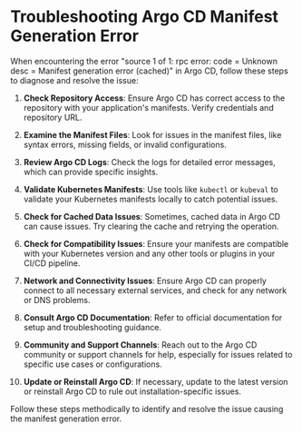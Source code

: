 
# Troubleshooting Argo CD Manifest Generation Error

When encountering the error "source 1 of 1: rpc error: code = Unknown desc = Manifest generation error (cached)" in Argo CD, follow these steps to diagnose and resolve the issue:

1. **Check Repository Access**: Ensure Argo CD has correct access to the repository with your application's manifests. Verify credentials and repository URL.

2. **Examine the Manifest Files**: Look for issues in the manifest files, like syntax errors, missing fields, or invalid configurations.

3. **Review Argo CD Logs**: Check the logs for detailed error messages, which can provide specific insights.

4. **Validate Kubernetes Manifests**: Use tools like `kubectl` or `kubeval` to validate your Kubernetes manifests locally to catch potential issues.

5. **Check for Cached Data Issues**: Sometimes, cached data in Argo CD can cause issues. Try clearing the cache and retrying the operation.

6. **Check for Compatibility Issues**: Ensure your manifests are compatible with your Kubernetes version and any other tools or plugins in your CI/CD pipeline.

7. **Network and Connectivity Issues**: Ensure Argo CD can properly connect to all necessary external services, and check for any network or DNS problems.

8. **Consult Argo CD Documentation**: Refer to official documentation for setup and troubleshooting guidance.

9. **Community and Support Channels**: Reach out to the Argo CD community or support channels for help, especially for issues related to specific use cases or configurations.

10. **Update or Reinstall Argo CD**: If necessary, update to the latest version or reinstall Argo CD to rule out installation-specific issues.

Follow these steps methodically to identify and resolve the issue causing the manifest generation error.

